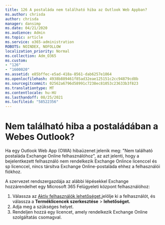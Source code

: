 ```yaml
---
title: 126 A postaláda nem található hiba az Outlook Web Appban?
ms.author: chrisda
author: chrisda
manager: dansimp
ms.date: 04/21/2020
ms.audience: Admin
ms.topic: article
ms.service: o365-administration
ROBOTS: NOINDEX, NOFOLLOW
localization_priority: Normal
ms.collection: Adm_O365
ms.custom:
- "126"
- "1600020"
ms.assetid: e85bffec-e5ad-418a-8561-dab6257e1864
ms.openlocfilehash: 4938b889461f85ad32eae125151c2cc94879cd8b
ms.sourcegitcommit: 02562a6796d58991c7238ec81053c23633b3f823
ms.translationtype: MT
ms.contentlocale: hu-HU
ms.lasthandoff: 08/25/2021
ms.locfileid: "58522356"
---
```

# <a name="getting-a-mailbox-not-found-error-in-outlook-on-the-web"></a>Nem található hiba a postaládában a Webes Outlook?

Ha egy Outlook Web App (OWA) hibaüzenet jelenik meg: "Nem található postaláda Exchange Online felhasználóhoz", az azt jelenti, hogy a bejelentkezett felhasználó nem rendelkezik Exchange Onlince licenccel és sp licenccel, nincs társítva Exchange Online-postaláda ehhez a felhasználói fiókhoz. 

A szervezet rendszergazdája az alábbi lépésekkel Exchange hozzárendelhet egy Microsoft 365 Felügyeleti központ felhasználóhoz:

1. Válassza az [Aktív felhasználók lehetőséget,](https://portal.office.com/adminportal/home#/users)jelölje ki a felhasználót, és válassza a **Terméklicencek szerkesztése**  >  **lehetőséget.** 
1. Adja meg a szükséges helyet.
1. Rendeljen hozzá egy licencet, amely rendelkezik Exchange Online szolgáltatás csomagval.